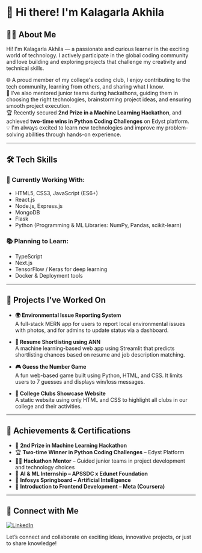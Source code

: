 # 👋 Hi there! I'm Kalagarla Akhila

## 👩‍💻 About Me

Hi! I'm Kalagarla Akhila — a passionate and curious learner in the exciting world of technology. I actively participate in the global coding community and love building and exploring projects that challenge my creativity and technical skills.

🌐 A proud member of my college's coding club, I enjoy contributing to the tech community, learning from others, and sharing what I know.  
🤝 I’ve also mentored junior teams during hackathons, guiding them in choosing the right technologies, brainstorming project ideas, and ensuring smooth project execution.  
🏆 Recently secured **2nd Prize in a Machine Learning Hackathon**, and achieved **two-time wins in Python Coding Challenges** on Edyst platform.  
💡 I'm always excited to learn new technologies and improve my problem-solving abilities through hands-on experience.

---

## 🛠 Tech Skills

### 💼 Currently Working With:
- HTML5, CSS3, JavaScript (ES6+)
- React.js
- Node.js, Express.js
- MongoDB
- Flask
- Python (Programming & ML Libraries: NumPy, Pandas, scikit-learn)

### 📚 Planning to Learn:
- TypeScript
- Next.js
- TensorFlow / Keras for deep learning
- Docker & Deployment tools

---

## 🚀 Projects I’ve Worked On

- **🌍 Environmental Issue Reporting System**  
  A full-stack MERN app for users to report local environmental issues with photos, and for admins to update status via a dashboard.

- **🧠 Resume Shortlisting using ANN**  
  A machine learning-based web app using Streamlit that predicts shortlisting chances based on resume and job description matching.

- **🎮 Guess the Number Game**  
  A fun web-based game built using Python, HTML, and CSS. It limits users to 7 guesses and displays win/loss messages.

- **🏫 College Clubs Showcase Website**  
  A static website using only HTML and CSS to highlight all clubs in our college and their activities.

---

## 🏅 Achievements & Certifications

- 🥈 **2nd Prize in Machine Learning Hackathon**
- 🏆 **Two-time Winner in Python Coding Challenges** – Edyst Platform
- 👩‍🏫 **Hackathon Mentor** – Guided junior teams in project development and technology choices
- 📜 **AI & ML Internship – APSSDC x Edunet Foundation**
- 📜 **Infosys Springboard – Artificial Intelligence**
- 📜 **Introduction to Frontend Development – Meta (Coursera)**


---

## 🔗 Connect with Me

[![LinkedIn](https://img.shields.io/badge/LinkedIn-Kalagarla%20Akhila-blue?logo=linkedin)](https://www.linkedin.com/in/akhila-kalagarla-369155253)

Let’s connect and collaborate on exciting ideas, innovative projects, or just to share knowledge!
